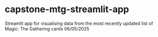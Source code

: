 # capstone-mtg-streamlit-app
Streamlit app for visualising data from the most recently updated list of Magic: The Gathering cards 06/05/2025
